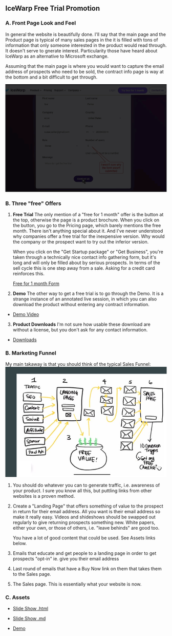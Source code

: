 ## IceWarp Free Trial Promotion

### A. Front Page Look and Feel

In general the website is beautifully done.  I'll say that the main page and the 
Product page is typical of many sales pages in the it is filled with tons of 
information that only someone interested in the product would read through.  It doesn't
serve to gnerate interest.  Particularity those have heard about IceWarp as an 
alternative to Microsoft exchange.   

Assuming that the main page is where you would want to capture the email address of
prospects who need to be sold, the contract info page is way at the bottom and a bit 
difficult to get through. 

![Contact Info Form](Notes/IMGs/3d40221-03-6_Info-Form.gif)

### B. Three "free" Offers

1. **Free Trial** 
The only mention of a "free for 1 month" offer is the button at the top, otherwise 
the page is a product brochure.  When you click on the button, you go to the Pricing 
page, which barely mentions the free month.  There isn't anything special about it. 
And I've never understood why companies offer a free trial for the inexpensive version.
Why would the company or the prospect want to try out the inferior version.      

   When you click on the "Get Startup package" or "Get Business", you're taken through 
   a technically nice contact info gathering form, but it's long and will only be filled 
   about by serious prospects.  In terms of the sell cycle this is one step away 
   from a sale.  Asking for a credit card reinforces this.  

   [Free for 1 month Form](Notes/VIDs/3d40221-05_Free-Form.mp4)
   
2. **Demo** 
The other way to get a free trial is to go through the Demo.  It is a strange instance 
of an annotated live session, in which you can also download the product without entering
any contract information.    
- [Demo Video](Demo/IMGs/3d40221_02_Demo-Video.gif)

3. **Product Downloads** 
I'm not sure how usable these download are without a license, but you don't ask for any 
contact information.  
- [Downloads](https://www.icewarp.com/downloads/initial/) 

### B. Marketing Funnel

My main takaway is that you should think of the typical Sales Funnel:   
![Sales Funnel](Notes/IMGs/3d40221-04_Sales-Funnel.jpg)

1. You should do whatever you can to generate traffic, i.e. awareness of your 
   product.  I sure you know all this, but puttling links from other websites is a 
proven method. 
2. Create a "Landing Page" that offers something of value to the prospect in 
   return for their email address.  All you want is their email address so make
   it really easy.  Videos and shideshows should be swapped out regularly to give 
   returning prospects something new.  White papers, either your own, or those of
   others, i.e. "leave behinds" are good too. 
   
   You have a lot of good content that could be used.  See Assets links below. 

3. Emails that educate and get people to a landing page in order to get prospects "opt-in" ie. give you their email address
4. Last round of emails that have a Buy Now link on them that takes them to the Sales page.
5. The Sales page.  This is essentially what your website is now.  

### C. Assets

- [Slide Show .html](SlideShow/3d40221_IceWarp-Slideshow.html)
- [Slide Show .md](SlideShow/3d40221_IceWarp-Slideshow.md)

- [Demo](https://www.icewarp.com/preview-epos/start) 


